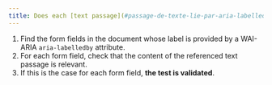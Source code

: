 ```yaml
---
title: Does each [text passage](#passage-de-texte-lie-par-aria-labelledby-ou-aria-describedby) associated via the WAI-ARIA `aria-labelledby` attribute reveal the exact function of the [form input field](#champ-de-saisie-de-formulaire) with which it is associated?
---
```


1. Find the form fields in the document whose label is provided by a WAI-ARIA `aria-labelledby` attribute.
2. For each form field, check that the content of the referenced text passage is relevant.
3. If this is the case for each form field, **the test is validated**.
